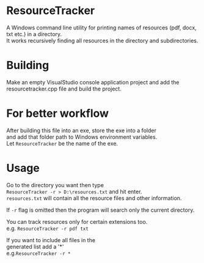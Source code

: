 # ResourceTracker
A Windows command line utility for printing names of resources (pdf, docx, txt etc.) in a  directory.  
It works recursively finding all resources in the directory and subdirectories.  

# Building
Make an empty VisualStudio console application project and add the   
resourcetracker.cpp file and build the project.  

# For better workflow
After building this file into an exe, store the exe into a folder  
and add that folder path to Windows environment variables.  
Let `ResourceTracker` be the name of the exe.  

# Usage
Go to the directory you want then type  
`ResourceTracker -r > D:\resources.txt`
and hit enter.  
`resources.txt` will contain all the resource files and other information.  

If `-r` flag is omitted then the program will search only the current directory.  

You can track resources only for certain extensions too.  
e.g. `ResourceTracker -r pdf txt`

If you want to include all files in the  
generated list add a '*'  
e.g.`ResourceTracker -r * `

